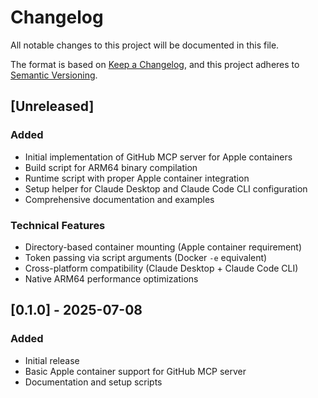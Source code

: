 # Changelog

All notable changes to this project will be documented in this file.

The format is based on [Keep a Changelog](https://keepachangelog.com/en/1.0.0/),
and this project adheres to [Semantic Versioning](https://semver.org/spec/v2.0.0.html).

## [Unreleased]

### Added
- Initial implementation of GitHub MCP server for Apple containers
- Build script for ARM64 binary compilation
- Runtime script with proper Apple container integration
- Setup helper for Claude Desktop and Claude Code CLI configuration
- Comprehensive documentation and examples

### Technical Features
- Directory-based container mounting (Apple container requirement)
- Token passing via script arguments (Docker `-e` equivalent)
- Cross-platform compatibility (Claude Desktop + Claude Code CLI)
- Native ARM64 performance optimizations

## [0.1.0] - 2025-07-08

### Added
- Initial release
- Basic Apple container support for GitHub MCP server
- Documentation and setup scripts